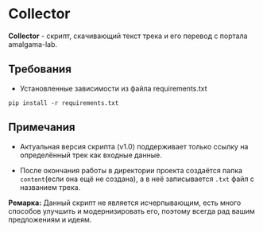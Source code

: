# Collector

**Collector** - скрипт, скачивающий текст трека и его перевод с портала amalgama-lab.

## Требования
- Установленные зависимости из файла requirements.txt
```
pip install -r requirements.txt
```

## Примечания
- Актуальная версия скрипта (v1.0) поддерживает только ссылку на определённый трек как входные данные.
  
- После окончания работы в директории проекта создаётся папка `content`(если она ещё не создана), а в неё записывается `.txt` файл с названием трека.


**Ремарка:** Данный скрипт не является исчерпывающим, есть много способов улучшить и модернизировать его, поэтому всегда рад вашим предложениям и идеям.

